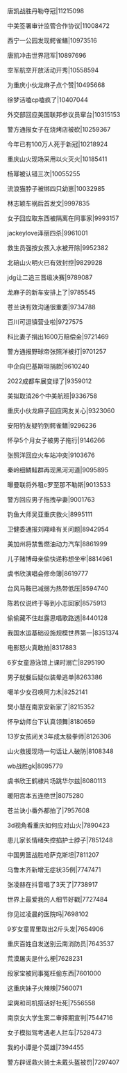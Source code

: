 唐凯战胜丹勒夺冠|11215098

中美签署审计监管合作协议|11008472

西宁一公园发现鳄雀鳝|10973516

唐凯冲击世界冠军|10897696

空军航空开放活动开秀|10558594

为重庆小伙龙麻子点个赞|10495668

徐梦洁嗑cp嗑疯了|10407044

外交部回应美国联邦参议员窜台|10315153

警方通报女子在烧烤店被砍|10259367

今年已有100万人死于新冠|10218924

重庆山火现场采用以火灭火|10185411

杨幂被认错三次|10055255

流浪猫脖子被绑四只幼崽|10032985

林志颖车祸后首发文|9997835

女子回应取东西被隔离在同事家|9993157

jackeylove泽丽四杀|9961001

救生员强按女孩入水被开除|9952382

北碚山火明火已有效封控|9829928

jdg让二追三晋级决赛|9789087

龙麻子的新车安排上了|9785545

苍兰诀有效沟通很重要|9734788

百川可逗镇营业啦|9727575

科比妻子捐出1600万赔偿金|9721469

警方通报野球帝张照洋被打|9701257

中企向巴基斯坦捐款|9610240

2022成都车展变绿了|9359012

美拟取消26个中美航班|9336758

重庆小伙龙麻子回应网友关心|9323060

安阳钓友疑钓到鳄雀鳝|9296236

怀孕5个月女子被男子拖行|9146266

张照洋回应火车站冲突|9103676

秦岭细鳞鲑群再现黑河河道|9095895

曝曼联将外租c罗至那不勒斯|9013533

警方回应男子拖拽孕妻|9001763

钓鱼大师吴亚重庆救火|8995111

卫健委通报刘翔峰有关问题|8942954

美加州将禁售燃油动力汽车|8861999

儿子赌博母亲偷快递称想坐牢|8814961

虞书欣演唱会修命簿|8619777

台风马鞍已减弱为热带低压|8594740

陈若仪说终于等到小志回家|8575913

偷偷藏不住赵露思唱歌路透|8440128

我国水运基础设施规模世界第一|8351374

电影怒火真敢拍|8317883

6岁女童游泳馆上课时溺亡|8295190

男子就餐后疑似装晕逃单|8263386

噶羊少女召唤阿力木|8252141

樊小慧在南京安新家了|8215352

怀孕幼师台下认真领舞|8180659

13岁女孩闭关3年成太极拳师|8126306

山火救援现场一句话让人破防|8108348

wb战胜gk|8095779

虞书欣王鹤棣片场跳华尔兹|8080113

暖阳宫本五连绝世|8075280

苍兰诀小番外都拍了|7957608

3d视角看重庆如何应对山火|7890423

患儿家长情绪失控掐护士脖子|7851248

中国男篮战胜哈萨克斯坦|7811207

乌鲁木齐新增无症状35例|7747471

张凌赫在抖音唱了3天了|7738917

世界上最爱我的人细节好戳|7727484

你见过凌晨的医院吗|7698102

9岁女童胃里取出2斤头发|7654906

重庆百姓自发送别云南消防员|7643537

荒漠屠夫是什么梗|7628231

段家宝被同事冤枉偷东西|7601000

这重庆妹子火辣辣|7560071

梁爽和司机搭话好社死|7556558

南京女大学生案二审择期宣判|7544716

女子模拟驾考遇老人拦车|7528473

我的小谭是个英雄|7394455

警方辟谣救火骑士未戴头盔被罚|7297407

